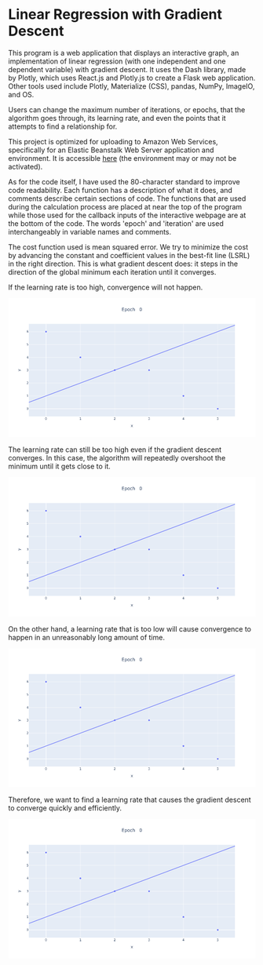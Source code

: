 # Linear Regression with Gradient Descent
This program is a web application that displays an interactive graph, an implementation of linear regression (with one independent and one dependent variable) with gradient descent. It uses the Dash library, made by Plotly, which uses React.js and Plotly.js to create a Flask web application. Other tools used include Plotly, Materialize (CSS), pandas, NumPy, ImageIO, and OS.

Users can change the maximum number of iterations, or epochs, that the algorithm goes through, its learning rate, and even the points that it attempts to find a relationship for.

This project is optimized for uploading to Amazon Web Services, specifically for an Elastic Beanstalk Web Server application and environment. It is accessible <a href="https://bit.ly/linreggd" target="_blank">here</a> (the environment may or may not be activated).

As for the code itself, I have used the 80-character standard to improve code readability. Each function has a description of what it does, and comments describe certain sections of code. The functions that are used during the calculation process are placed at near the top of the program while those used for the callback inputs of the interactive webpage are at the bottom of the code. The words 'epoch' and 'iteration' are used interchangeably in variable names and comments.

The cost function used is mean squared error. We try to minimize the cost by advancing the constant and coefficient values in the best-fit line (LSRL) in the right direction. This is what gradient descent does: it steps in the direction of the global minimum each iteration until it converges.

If the learning rate is too high, convergence will not happen.

![Max Epochs: 100 | Learning Rate: 0.2](app/example_gifs/overshoot_diverge-max100-lr0.2.gif)

The learning rate can still be too high even if the gradient descent converges. In this case, the algorithm will repeatedly overshoot the minimum until it gets close to it.

![Max Epochs: 100 | Learning Rate: 0.1](app/example_gifs/overshoot_converge-max100-lr0.1.gif)

On the other hand, a learning rate that is too low will cause convergence to happen in an unreasonably long amount of time.

![Max Epochs: 100 | Learning Rate: 0.01](app/example_gifs/slow-converge-max100-lr0.01.gif)

Therefore, we want to find a learning rate that causes the gradient descent to converge quickly and efficiently.

![Max Epochs: 100 | Learning Rate: 0.08](app/example_gifs/better-converge-max100-lr0.08.gif)
